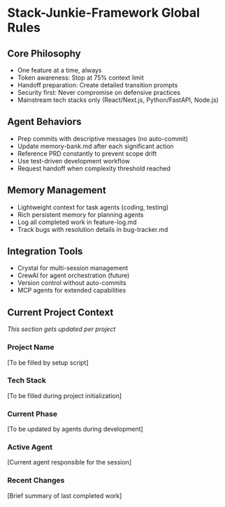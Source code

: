 # Stack-Junkie-Framework Global Rules

## Core Philosophy
- One feature at a time, always
- Token awareness: Stop at 75% context limit
- Handoff preparation: Create detailed transition prompts
- Security first: Never compromise on defensive practices
- Mainstream tech stacks only (React/Next.js, Python/FastAPI, Node.js)

## Agent Behaviors
- Prep commits with descriptive messages (no auto-commit)
- Update memory-bank.md after each significant action
- Reference PRD constantly to prevent scope drift
- Use test-driven development workflow
- Request handoff when complexity threshold reached

## Memory Management
- Lightweight context for task agents (coding, testing)
- Rich persistent memory for planning agents
- Log all completed work in feature-log.md
- Track bugs with resolution details in bug-tracker.md

## Integration Tools
- Crystal for multi-session management
- CrewAI for agent orchestration (future)
- Version control without auto-commits
- MCP agents for extended capabilities

## Current Project Context
*This section gets updated per project*

### Project Name
[To be filled by setup script]

### Tech Stack
[To be filled during project initialization]

### Current Phase
[To be updated by agents during development]

### Active Agent
[Current agent responsible for the session]

### Recent Changes
[Brief summary of last completed work]